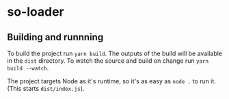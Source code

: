 # so-loader

## Building and runnning

To build the project run `yarn build`. The outputs of the build will be available in the `dist` directory. To watch the source and build on change run `yarn build --watch`.

The project targets Node as it's runtime, so it's as easy as `node .` to run it. (This starts `dist/index.js`).
